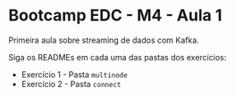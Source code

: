 # Bootcamp EDC - M4 - Aula 1

Primeira aula sobre streaming de dados com Kafka.

Siga os READMEs em cada uma das pastas dos exercícios:

- Exercício 1 - Pasta `multinode`
- Exercício 2 - Pasta `connect`
